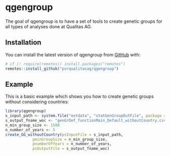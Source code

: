 
# qgengroup

<!-- badges: start -->
<!-- badges: end -->

The goal of qgengroup is to have a set of tools to create genetic groups for all types of analyses done at Qualitas AG. 

## Installation

You can install the latest version of qgengroup from [GitHub](https://github.com/pvrqualitasag/qgengroup) with:

``` r
# if (! require(remotes)) install.packages("remotes")
remotes::install_github("pvrqualitasag/qgengroup")
```

## Example

This is a basic example which shows you how to create genetic groups without considering countries:

``` r
library(qgengroup)
s_input_path <- system.file("extdata", "statGenGroupOutFile", package = "qgengroup")
s_output_fname_woc <- "genGrDef_functionMain_Default_withoutCountry.csv"
n_min_group_size <- 1500
n_number_of_years <- 5
create_GG_withoutCountry(psInputFile = s_input_path,
            pminGroupSize = n_min_group_size,
            pnumberOfYears = n_number_of_years,
            psOutputFile = s_output_fname_woc)
```

